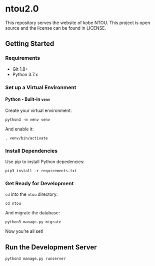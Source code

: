 # ntou2.0

This repository serves the website of kobe NTOU. This project is open source and the license can be found in LICENSE.

## Getting Started

### Requirements

- Git 1.8+
- Python 3.7.x

### Set up a Virtual Environment

#### Python - Built-in `venv`

Create your virtual environment:

    python3 -m venv venv

And enable it:

    . venv/bin/activate

### Install Dependencies

Use pip to install Python depedencies:

    pip3 install -r requirements.txt

### Get Ready for Development

`cd` into the `ntou` directory:

    cd ntou

And migrate the database:

    python3 manage.py migrate

Now you’re all set!

## Run the Development Server

    python3 manage.py runserver

